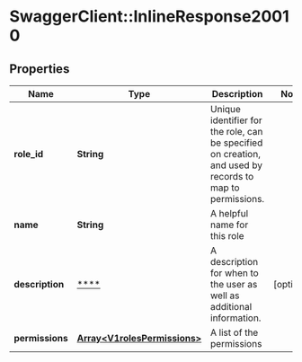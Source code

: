 # SwaggerClient::InlineResponse20010

## Properties
Name | Type | Description | Notes
------------ | ------------- | ------------- | -------------
**role_id** | **String** | Unique identifier for the role, can be specified on creation, and used by records to map to permissions. | 
**name** | **String** | A helpful name for this role | 
**description** | [****](.md) | A description for when to the user as well as additional information. | [optional] 
**permissions** | [**Array&lt;V1rolesPermissions&gt;**](V1rolesPermissions.md) | A list of the permissions | 

